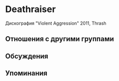 # Deathraiser

Дискография
"Violent Aggression" 2011, Thrash

## Отношения с другими группами


## Обсуждения


## Упоминания

